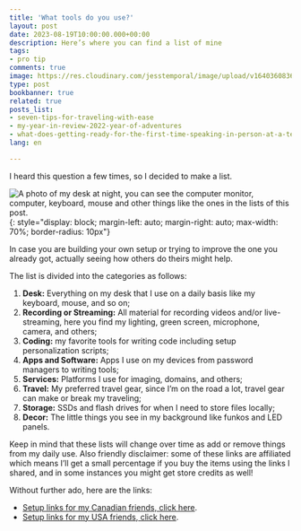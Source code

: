 ```yaml
---
title: 'What tools do you use?'
layout: post
date: 2023-08-19T10:00:00.000+00:00
description: Here’s where you can find a list of mine
tags:
- pro tip
comments: true
image: https://res.cloudinary.com/jesstemporal/image/upload/v1640360836/covers/pro_tip_voc9gk.png
type: post
bookbanner: true
related: true
posts_list:
- seven-tips-for-traveling-with-ease
- my-year-in-review-2022-year-of-adventures
- what-does-getting-ready-for-the-first-time-speaking-in-person-at-a-tech-conference-feels-like
lang: en

---
```


I heard this question a few times, so I decided to make a list.

![A photo of my desk at night, you can see the computer monitor, computer, keyboard, mouse and other things like the ones in the lists of this post.](https://res.cloudinary.com/jesstemporal/image/upload/v1692452184/images/IMG_0098_hahgho.jpg){: style="display: block; margin-left: auto; margin-right: auto; max-width: 70%; border-radius: 10px"}

In case you are building your own setup or trying to improve the one you already got, actually seeing how others do theirs might help.

The list is divided into the categories as follows:

1. **Desk:** Everything on my desk that I use on a daily basis like my keyboard, mouse, and so on;
2. **Recording or Streaming:** All material for recording videos and/or live-streaming, here you find my lighting, green screen, microphone, camera, and others;
3. **Coding:** my favorite tools for writing code including setup personalization scripts;
4. **Apps and Software:** Apps I use on my devices from password managers to writing tools;
5. **Services:** Platforms I use for imaging, domains, and others;
6. **Travel:** My preferred travel gear, since I’m on the road a lot, travel gear can make or break my traveling;
7. **Storage:** SSDs and flash drives for when I need to store files locally;
8. **Decor:** The little things you see in my background like funkos and LED panels.

Keep in mind that these lists will change over time as add or remove things from my daily use. Also friendly disclaimer: some of these links are affiliated which means I’ll get a small percentage if you buy the items using the links I shared, and in some instances you might get store credits as well!

Without further ado, here are the links:

- [Setup links for my Canadian friends, click here](https://jtemporal.com/setup-can).
- [Setup links for my USA friends, click here](https://jtemporal.com/setup-us/).